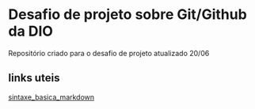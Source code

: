 # Desafio de projeto sobre Git/Github da DIO
Repositório  criado para o desafio de projeto atualizado 20/06

## links uteis
[sintaxe_basica_markdown](https://www.markdownguide.org/getting-started/)
